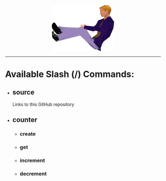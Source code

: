 <p align='center'>
  <img style="width: 40%;" src="./Lowry.png" alt="Our logo">
</p>

---

# Available Slash (/) Commands:

- ## source
  Links to this GitHub repository
- ## counter
    - ### create
    - ### get
    - ### increment
    - ### decrement
